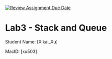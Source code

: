 [![Review Assignment Due Date](https://classroom.github.com/assets/deadline-readme-button-24ddc0f5d75046c5622901739e7c5dd533143b0c8e959d652212380cedb1ea36.svg)](https://classroom.github.com/a/iIh6ce1c)
# Lab3 - Stack and Queue

Student Name:   [Xikai_Xu]

MacID:          [xu503]
